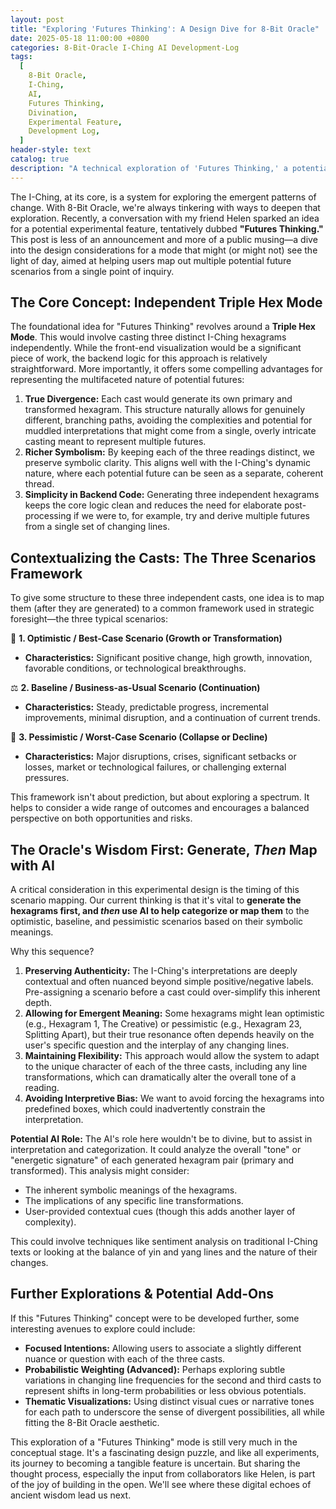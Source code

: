 ```yaml
---
layout: post
title: "Exploring 'Futures Thinking': A Design Dive for 8-Bit Oracle"
date: 2025-05-18 11:00:00 +0800
categories: 8-Bit-Oracle I-Ching AI Development-Log
tags:
  [
    8-Bit Oracle,
    I-Ching,
    AI,
    Futures Thinking,
    Divination,
    Experimental Feature,
    Development Log,
  ]
header-style: text
catalog: true
description: "A technical exploration of 'Futures Thinking,' a potential experimental feature for 8-Bit Oracle, looking at a Triple Hex Mode and AI-driven scenario mapping."
---
```


The I-Ching, at its core, is a system for exploring the emergent patterns of change. With 8-Bit Oracle, we're always tinkering with ways to deepen that exploration. Recently, a conversation with my friend Helen sparked an idea for a potential experimental feature, tentatively dubbed **"Futures Thinking."** This post is less of an announcement and more of a public musing—a dive into the design considerations for a mode that might (or might not) see the light of day, aimed at helping users map out multiple potential future scenarios from a single point of inquiry.

## The Core Concept: Independent Triple Hex Mode

The foundational idea for "Futures Thinking" revolves around a **Triple Hex Mode**. This would involve casting three distinct I-Ching hexagrams independently. While the front-end visualization would be a significant piece of work, the backend logic for this approach is relatively straightforward. More importantly, it offers some compelling advantages for representing the multifaceted nature of potential futures:

1.  **True Divergence:** Each cast would generate its own primary and transformed hexagram. This structure naturally allows for genuinely different, branching paths, avoiding the complexities and potential for muddled interpretations that might come from a single, overly intricate casting meant to represent multiple futures.
2.  **Richer Symbolism:** By keeping each of the three readings distinct, we preserve symbolic clarity. This aligns well with the I-Ching's dynamic nature, where each potential future can be seen as a separate, coherent thread.
3.  **Simplicity in Backend Code:** Generating three independent hexagrams keeps the core logic clean and reduces the need for elaborate post-processing if we were to, for example, try and derive multiple futures from a single set of changing lines.

## Contextualizing the Casts: The Three Scenarios Framework

To give some structure to these three independent casts, one idea is to map them (after they are generated) to a common framework used in strategic foresight—the three typical scenarios:

🔮 **1. Optimistic / Best-Case Scenario (Growth or Transformation)**

- **Characteristics:** Significant positive change, high growth, innovation, favorable conditions, or technological breakthroughs.

⚖️ **2. Baseline / Business-as-Usual Scenario (Continuation)**

- **Characteristics:** Steady, predictable progress, incremental improvements, minimal disruption, and a continuation of current trends.

🛑 **3. Pessimistic / Worst-Case Scenario (Collapse or Decline)**

- **Characteristics:** Major disruptions, crises, significant setbacks or losses, market or technological failures, or challenging external pressures.

This framework isn't about prediction, but about exploring a spectrum. It helps to consider a wide range of outcomes and encourages a balanced perspective on both opportunities and risks.

## The Oracle's Wisdom First: Generate, _Then_ Map with AI

A critical consideration in this experimental design is the timing of this scenario mapping. Our current thinking is that it's vital to **generate the hexagrams first, and _then_ use AI to help categorize or map them** to the optimistic, baseline, and pessimistic scenarios based on their symbolic meanings.

Why this sequence?

1.  **Preserving Authenticity:** The I-Ching's interpretations are deeply contextual and often nuanced beyond simple positive/negative labels. Pre-assigning a scenario before a cast could over-simplify this inherent depth.
2.  **Allowing for Emergent Meaning:** Some hexagrams might lean optimistic (e.g., Hexagram 1, The Creative) or pessimistic (e.g., Hexagram 23, Splitting Apart), but their true resonance often depends heavily on the user's specific question and the interplay of any changing lines.
3.  **Maintaining Flexibility:** This approach would allow the system to adapt to the unique character of each of the three casts, including any line transformations, which can dramatically alter the overall tone of a reading.
4.  **Avoiding Interpretive Bias:** We want to avoid forcing the hexagrams into predefined boxes, which could inadvertently constrain the interpretation.

**Potential AI Role:**
The AI's role here wouldn't be to divine, but to assist in interpretation and categorization. It could analyze the overall "tone" or "energetic signature" of each generated hexagram pair (primary and transformed). This analysis might consider:

- The inherent symbolic meanings of the hexagrams.
- The implications of any specific line transformations.
- User-provided contextual cues (though this adds another layer of complexity).

This could involve techniques like sentiment analysis on traditional I-Ching texts or looking at the balance of yin and yang lines and the nature of their changes.

## Further Explorations & Potential Add-Ons

If this "Futures Thinking" concept were to be developed further, some interesting avenues to explore could include:

- **Focused Intentions:** Allowing users to associate a slightly different nuance or question with each of the three casts.
- **Probabilistic Weighting (Advanced):** Perhaps exploring subtle variations in changing line frequencies for the second and third casts to represent shifts in long-term probabilities or less obvious potentials.
- **Thematic Visualizations:** Using distinct visual cues or narrative tones for each path to underscore the sense of divergent possibilities, all while fitting the 8-Bit Oracle aesthetic.

This exploration of a "Futures Thinking" mode is still very much in the conceptual stage. It's a fascinating design puzzle, and like all experiments, its journey to becoming a tangible feature is uncertain. But sharing the thought process, especially the input from collaborators like Helen, is part of the joy of building in the open. We'll see where these digital echoes of ancient wisdom lead us next.
